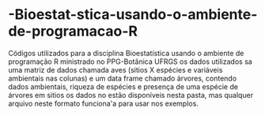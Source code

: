 # -Bioestat-stica-usando-o-ambiente-de-programacao-R
Códigos utilizados para a disciplina  Bioestatística usando o ambiente de programação R ministrado no  PPG-Botânica UFRGS
os dados utilizados sa uma matriz de dados chamada aves (sitios X espécies e variáveis ambientais nas colunas) e um data frame chamado árvores, contendo dados ambientais, riqueza de espécies e presença de uma espécie de árvores em sitios
os dados no estão disponíveis nesta pasta, mas qualquer arquivo neste formato  funciona'a para usar nos exemplos.
